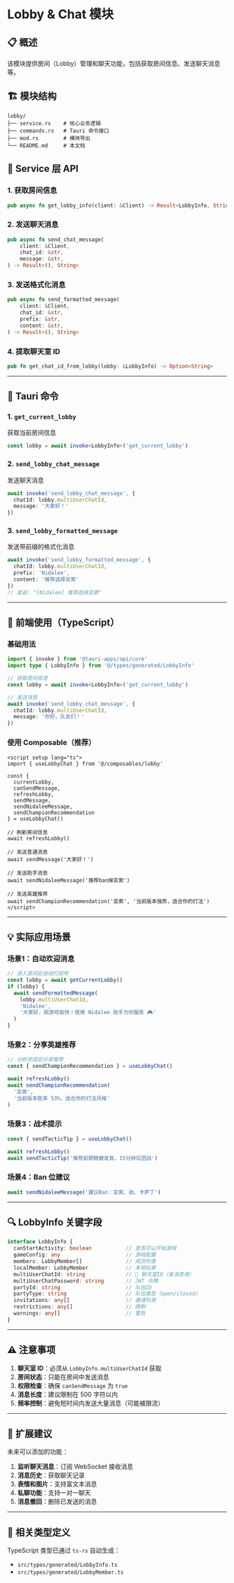 # Lobby & Chat 模块

## 📋 概述

该模块提供房间（Lobby）管理和聊天功能，包括获取房间信息、发送聊天消息等。

## 🏗️ 模块结构

```
lobby/
├── service.rs    # 核心业务逻辑
├── commands.rs   # Tauri 命令接口
├── mod.rs        # 模块导出
└── README.md     # 本文档
```

## 🔧 Service 层 API

### 1. 获取房间信息
```rust
pub async fn get_lobby_info(client: &Client) -> Result<LobbyInfo, String>
```

### 2. 发送聊天消息
```rust
pub async fn send_chat_message(
    client: &Client,
    chat_id: &str,
    message: &str,
) -> Result<(), String>
```

### 3. 发送格式化消息
```rust
pub async fn send_formatted_message(
    client: &Client,
    chat_id: &str,
    prefix: &str,
    content: &str,
) -> Result<(), String>
```

### 4. 提取聊天室 ID
```rust
pub fn get_chat_id_from_lobby(lobby: &LobbyInfo) -> Option<String>
```

---

## 📡 Tauri 命令

### 1. `get_current_lobby`
获取当前房间信息

```typescript
const lobby = await invoke<LobbyInfo>('get_current_lobby')
```

### 2. `send_lobby_chat_message`
发送聊天消息

```typescript
await invoke('send_lobby_chat_message', {
  chatId: lobby.multiUserChatId,
  message: '大家好！'
})
```

### 3. `send_lobby_formatted_message`
发送带前缀的格式化消息

```typescript
await invoke('send_lobby_formatted_message', {
  chatId: lobby.multiUserChatId,
  prefix: 'Nidalee',
  content: '推荐选择亚索'
})
// 发送: "[Nidalee] 推荐选择亚索"
```

---

## 🎯 前端使用（TypeScript）

### 基础用法

```typescript
import { invoke } from '@tauri-apps/api/core'
import type { LobbyInfo } from '@/types/generated/LobbyInfo'

// 获取房间信息
const lobby = await invoke<LobbyInfo>('get_current_lobby')

// 发送消息
await invoke('send_lobby_chat_message', {
  chatId: lobby.multiUserChatId,
  message: '你好，队友们！'
})
```

### 使用 Composable（推荐）

```vue
<script setup lang="ts">
import { useLobbyChat } from '@/composables/lobby'

const {
  currentLobby,
  canSendMessage,
  refreshLobby,
  sendMessage,
  sendNidaleeMessage,
  sendChampionRecommendation
} = useLobbyChat()

// 刷新房间信息
await refreshLobby()

// 发送普通消息
await sendMessage('大家好！')

// 发送助手消息
await sendNidaleeMessage('推荐ban掉亚索')

// 发送英雄推荐
await sendChampionRecommendation('亚索', '当前版本强势，适合你的打法')
</script>
```

---

## 💡 实际应用场景

### 场景1：自动欢迎消息

```typescript
// 进入房间后自动打招呼
const lobby = await getCurrentLobby()
if (lobby) {
  await sendFormattedMessage(
    lobby.multiUserChatId,
    'Nidalee',
    '大家好，祝游戏愉快！使用 Nidalee 助手为你服务 🎮'
  )
}
```

### 场景2：分享英雄推荐

```typescript
// 分析完成后分享推荐
const { sendChampionRecommendation } = useLobbyChat()

await refreshLobby()
await sendChampionRecommendation(
  '亚索',
  '当前版本胜率 53%，适合你的打法风格'
)
```

### 场景3：战术提示

```typescript
const { sendTacticTip } = useLobbyChat()

await refreshLobby()
await sendTacticTip('推荐前期稳健发育，15分钟后团战')
```

### 场景4：Ban 位建议

```typescript
await sendNidaleeMessage('建议Ban：亚索、劫、卡萨丁')
```

---

## 🔍 LobbyInfo 关键字段

```typescript
interface LobbyInfo {
  canStartActivity: boolean           // 是否可以开始游戏
  gameConfig: any                     // 游戏配置
  members: LobbyMember[]              // 成员列表
  localMember: LobbyMember            // 本地玩家
  multiUserChatId: string             // 💬 聊天室ID（发消息用）
  multiUserChatPassword: string       // JWT 令牌
  partyId: string                     // 队伍ID
  partyType: string                   // 队伍类型（open/closed）
  invitations: any[]                  // 邀请列表
  restrictions: any[]                 // 限制
  warnings: any[]                     // 警告
}
```

---

## ⚠️ 注意事项

1. **聊天室 ID**：必须从 `LobbyInfo.multiUserChatId` 获取
2. **房间状态**：只能在房间中发送消息
3. **权限检查**：确保 `canSendMessage` 为 `true`
4. **消息长度**：建议限制在 500 字符以内
5. **频率控制**：避免短时间内发送大量消息（可能被限流）

---

## 🚀 扩展建议

未来可以添加的功能：

1. **监听聊天消息**：订阅 WebSocket 接收消息
2. **消息历史**：获取聊天记录
3. **表情和图片**：支持富文本消息
4. **私聊功能**：支持一对一聊天
5. **消息撤回**：删除已发送的消息

---

## 📝 相关类型定义

TypeScript 类型已通过 `ts-rs` 自动生成：
- `src/types/generated/LobbyInfo.ts`
- `src/types/generated/LobbyMember.ts`

